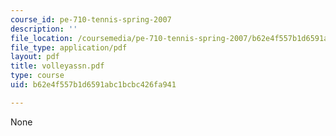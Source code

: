 ```yaml
---
course_id: pe-710-tennis-spring-2007
description: ''
file_location: /coursemedia/pe-710-tennis-spring-2007/b62e4f557b1d6591abc1bcbc426fa941_volleyassn.pdf
file_type: application/pdf
layout: pdf
title: volleyassn.pdf
type: course
uid: b62e4f557b1d6591abc1bcbc426fa941

---
```

None